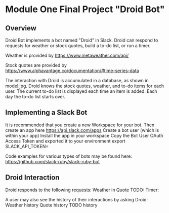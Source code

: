 # Module One Final Project "Droid Bot"

## Overview
Droid Bot implements a bot named "Droid" in Slack.  Droid can respond to requests for weather or stock quotes, build a to-do list, or run a timer.

Weather is provided by https://www.metaweather.com/api/

Stock quotes are provided by https://www.alphavantage.co/documentation/#time-series-data

The interaction with Droid is accumulated in a database, as shown in model.jpg.  Droid knows the stock quotes, weather, and to-do items for each user.  The current to-do list is displayed each time an item is added.  Each day the to-do list starts over. 

## Implementing a Slack Bot
It is recommended that you create a new Workspace for your bot.
Then create an app here https://api.slack.com/apps
Create a bot user (which is within your app)
Install the app in your workspace
Copy the Bot User OAuth Access Token and exported it to your environment
	export SLACK_API_TOKEN= <your api token>

Code examples for various types of bots may be found here: https://github.com/slack-ruby/slack-ruby-bot

## Droid Interaction
Droid responds to the following requests:
Weather in <city>
Quote <stock symbol>
TODO: <your to do item>
Timer: <number of seconds>

A user may also see the history of their interactions by asking Droid:
Weather history
Quote history
TODO history

